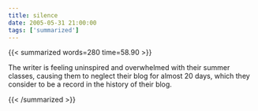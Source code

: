 ```yaml
---
title: silence
date: 2005-05-31 21:00:00
tags: ['summarized']
---
```


{{< summarized words=280 time=58.90 >}}

The writer is feeling uninspired and overwhelmed with their summer classes, causing them to neglect their blog for almost 20 days, which they consider to be a record in the history of their blog.

{{< /summarized >}}
